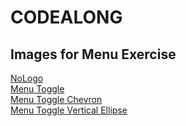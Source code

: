 # CODEALONG

## Images for Menu Exercise

[NoLogo](solutions/images/nologo.svg)<br>
[Menu Toggle](solutions/images/bars-regular.svg)<br>
[Menu Toggle Chevron](solutions/images/chevron-square-down-solid.svg)<br>
[Menu Toggle Vertical Ellipse](solutions/images/ellipsis-v-solid.svg)<br>
